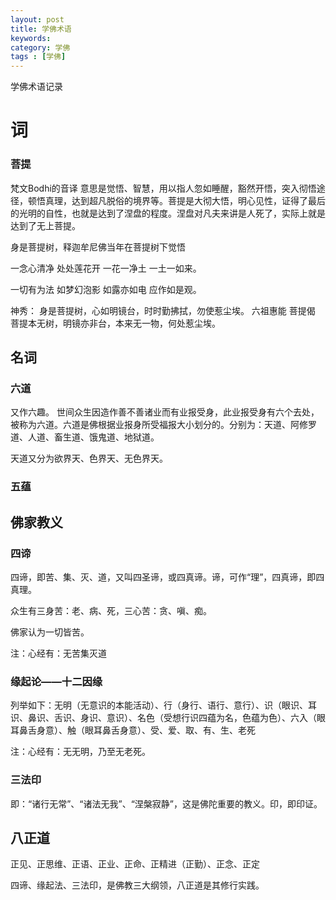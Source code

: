 ```yaml
---
layout: post
title: 学佛术语
keywords: 
category: 学佛
tags : [学佛]
---
```

学佛术语记录
<!-- more -->

# 词
### 菩提
梵文Bodhi的音译
意思是觉悟、智慧，用以指人忽如睡醒，豁然开悟，突入彻悟途径，顿悟真理，达到超凡脱俗的境界等。菩提是大彻大悟，明心见性，证得了最后的光明的自性，也就是达到了涅盘的程度。涅盘对凡夫来讲是人死了，实际上就是达到了无上菩提。

身是菩提树，释迦牟尼佛当年在菩提树下觉悟

一念心清净 处处莲花开 一花一净土 一土一如来。

一切有为法 如梦幻泡影 如露亦如电 应作如是观。

神秀：
身是菩提树，心如明镜台，时时勤拂拭，勿使惹尘埃。
六祖惠能
菩提偈
菩提本无树，明镜亦非台，本来无一物，何处惹尘埃。

## 名词
### 六道
又作六趣。
世间众生因造作善不善诸业而有业报受身，此业报受身有六个去处，被称为六道。六道是佛根据业报身所受福报大小划分的。分别为：天道、阿修罗道、人道、畜生道、饿鬼道、地狱道。

天道又分为欲界天、色界天、无色界天。

### 五蕴

## 佛家教义
### 四谛
四谛，即苦、集、灭、道，又叫四圣谛，或四真谛。谛，可作“理”，四真谛，即四真理。

众生有三身苦：老、病、死，三心苦：贪、嗔、痴。

佛家认为一切皆苦。

注：心经有：无苦集灭道

### 缘起论——十二因缘
列举如下：无明（无意识的本能活动）、行（身行、语行、意行）、识（眼识、耳识、鼻识、舌识、身识、意识）、名色（受想行识四蕴为名，色蕴为色）、六入（眼耳鼻舌身意）、触（眼耳鼻舌身意）、受、爱、取、有、生、老死

注：心经有：无无明，乃至无老死。

### 三法印
即：“诸行无常”、“诸法无我”、“涅槃寂静”，这是佛陀重要的教义。印，即印证。

## 八正道
正见、正思维、正语、正业、正命、正精进（正勤）、正念、正定

四谛、缘起法、三法印，是佛教三大纲领，八正道是其修行实践。